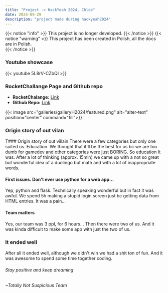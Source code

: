 ```yaml
---
title: "Project -> HackYeah 2024, Chloe"
date: 2024-09-29
description: "project made during hackyeah2024"
---
```

{{< notice "info" >}}
This project is no longer developed.
{{< /notice >}}
{{< notice "warning" >}}
This project has been created in Polish, all the docs are in Polish.    
{{< /notice >}}

### Youtube showcase
{{< youtube 5L8rV-CZbQI >}}

### RocketChallange Page and Github repo
- **RocketChalange:** [Link](https://challengerocket.com/hackyeah-2024/works/chloe--twoja-matematyczna-zaba-55cd29#go-pagecontent)
- **Github Repo:** [Link](https://github.com/A-N-Ulab/hackathon2024)

{{< image src="galleries/galleryH2024/featured.png" alt="alter-text" position="center" command="fill">}}
### Origin story of out vilan
T### Origin story of out villain
There were a few categories but only one suited us. Education. We thought that it'll be the best for us bc we are too dumb for gamedev and other categories were just BORING. So education It was. After a lot of thinking (approx. 15min) we came up with a not so great but wonderful idea of a duolingo but math and with a lot of inappropriate words.

#### First issues. Don't ever use python for a web app...
Yep, python and flask. Technically speaking wonderful but in fact it was awful. We spend 5h making a stupid login screen just bc getting data from HTML entries. It was a pain...

#### Team matters
Yes, our team was 3 ppl, for 6 hours... Then there were two of us. And it was kinda difficult to make some app with just the two of us.

### It ended well
After all it ended well, although we didn't win we had a shit ton of fun. And it was awesome to spend some time together coding.

###### Stay positive and keep dreaming
###### ~Totally Not Suspicious Team
